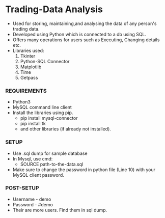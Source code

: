 # Trading-Data Analysis
  - Used for storing, maintaining,and analysing the data of any person's trading data.
  - Developed using Python which is connected to a db using SQL.
  - Offers many operations for users such as Executing, Changing details etc.
  - Libraries used:
    1. Tkinter  
    2. Python-SQL Connector
    3. Matplotlib
    4. Time
    5. Getpass
       
 ### REQUIREMENTS
- Python3
- MySQL command line client
- Install the libraries using pip.
  - pip install mysql-connector
  - pip install tk
  - and other libraries (if already not installed).
        
### SETUP
- Use .sql dump for sample database
- In Mysql, use cmd:
    - SOURCE path-to-the-data.sql
- Make sure to change the password in python file (Line 10) with your MySQL client password.
  
### POST-SETUP
- Username - demo
- Password - #demo
- Their are more users. Find them in sql dump.
